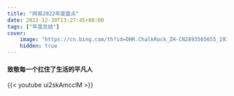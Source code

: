 ```yaml
---
title: "网易2022年度盘点"
date: 2022-12-30T13:27:45+08:00
tags: ["年度总结"]
cover:
    image: "https://cn.bing.com/th?id=OHR.ChalkRock_ZH-CN2893565655_1920x1080.jpg&rf=LaDigue_1920x1080.jpg&pid=hp"
    hidden: true 
---
```

#### 致敬每一个扛住了生活的平凡人
{{< youtube ui2skAmcclM >}}
